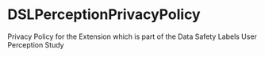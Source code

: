 # DSLPerceptionPrivacyPolicy
Privacy Policy for the Extension which is part of the Data Safety Labels User Perception Study
